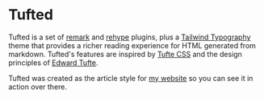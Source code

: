 # Tufted

Tufted is a set of [remark](https://github.com/remarkjs/remark) and
[rehype](https://github.com/rehypejs/rehype) plugins, plus a
[Tailwind Typography](https://tailwindcss.com/docs/typography-plugin) theme
that provides a richer reading experience for HTML generated from markdown.
Tufted's features are inspired by [Tufte CSS](https://edwardtufte.github.io/tufte-css/)
and the design principles of [Edward Tufte](https://en.wikipedia.org/wiki/Edward_Tufte).

Tufted was created as the article style for [my website](https://shick.io) so
you can see it in action over there.
